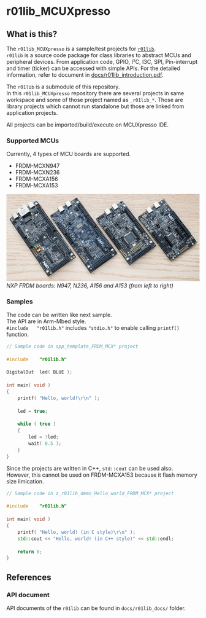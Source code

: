 # r01lib_MCUXpresso

## What is this?

The `r01lib_MCUXpresso` is a sample/test projects for [`r01lib`](https://github.com/teddokano/r01lib).  
`r01lib` is a source code package for class libraries to abstract MCUs and peripheral devices.
From application code, GPIO, I²C, I3C, SPI, Pin-interrupt and timer (ticker) can be accessed with simple APIs.
For the detailed information, refer to document in [docs/r01lib_introduction.pdf](https://github.com/teddokano/r01lib_MCUXpresso/blob/main/docs/r01lib_introduction.pdf).

The `r01lib` is a submodule of this repository.  
In this `r01lib_MCUXpresso` repository there are several projects in same workspace and some of those project named as `_r01lib_*`. 
Those are library projects which cannot run standalone but those are linked from application projects.  

All projects can be imported/build/execute on MCUXpresso IDE. 

### Supported MCUs

Currently, 4 types of MCU boards are supported. 
- FRDM-MCXN947
- FRDM-MCXN236
- FRDM-MCXA156
- FRDM-MCXA153

![FRDM boards](docs/img/frdm_boards.jpg)
*NXP FRDM boards: N947, N236, A156 and A153 (from left to right)*

### Samples
The code can be written like next sample.  
The API are in Arm-Mbed style.  
`#include	"r01lib.h"` includes `"stdio.h"` to enable calling `printf()` function. 

```cpp
// Sample code in app_template_FRDM_MCX* project

#include	"r01lib.h"

DigitalOut	led( BLUE );

int main( void )
{
    printf( "Hello, world!\r\n" );

    led	= true;

    while ( true )
    {
        led	= !led;
        wait( 0.5 );
    }
}
```

Since the projects are written in C++, `std::cout` can be used also.  
However, this cannot be used on FRDM-MCXA153 because it flash memory size limication.  

```cpp
// Sample code in z_r01lib_demo_Hello_world_FRDM_MCX* project

#include	"r01lib.h"

int main( void )
{
    printf( "Hello, world! (in C style)\r\n" );
    std::cout << "Hello, world! (in C++ style)" << std::endl;

    return 0;
}
```

## References

### API document
API documents of the `r01lib` can be found in `docs/r01lib_docs/` folder. 

